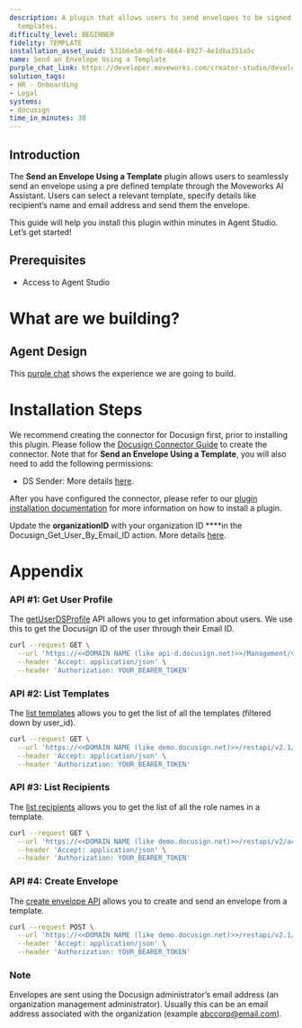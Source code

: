 ```yaml
---
description: A plugin that allows users to send envelopes to be signed using pre-defined
  templates.
difficulty_level: BEGINNER
fidelity: TEMPLATE
installation_asset_uuid: 531b6e58-06f0-4664-8927-4e1dba351a5c
name: Send an Envelope Using a Template
purple_chat_link: https://developer.moveworks.com/creator-studio/developer-tools/purple-chat/?conversation=%7B%22startTimestamp%22%3A%2211%3A43+AM%22%2C%22messages%22%3A%5B%7B%22parts%22%3A%5B%7B%22richText%22%3A%22%3Cp%3EI+need+to+send+an+NDA+for+signature+via+Docusign%3C%2Fp%3E%22%7D%5D%2C%22role%22%3A%22user%22%7D%2C%7B%22parts%22%3A%5B%7B%22richText%22%3A%22%3Cp%3EI+can+help+you+with+that.+Here+are+some+relevant+templates+available%3A%3C%2Fp%3E%22%7D%2C%7B%22richText%22%3A%22%3Cp%3E1.+NDA+for+Clients%3Cbr%3E%5Cn2.+NDA+for+Vendors%3C%2Fp%3E%22%7D%2C%7B%22richText%22%3A%22%3Cp%3EPlease+confirm+which+template+you+would+like+to+use%3C%2Fp%3E%22%7D%5D%2C%22role%22%3A%22assistant%22%7D%2C%7B%22parts%22%3A%5B%7B%22richText%22%3A%22NDA+for+Clients%22%7D%5D%2C%22role%22%3A%22user%22%7D%2C%7B%22parts%22%3A%5B%7B%22richText%22%3A%22%3Cp%3EOkay%2C+you%27ve+selected+the+NDA+for+Clients+template.+Can+you+confirm+the+recipient%27s+name+and+email+address%3F%3C%2Fp%3E%22%7D%5D%2C%22role%22%3A%22assistant%22%7D%2C%7B%22parts%22%3A%5B%7B%22richText%22%3A%22%3Cp%3EJohn+Doe%2C+johndoe%40example.com%3C%2Fp%3E%22%7D%5D%2C%22role%22%3A%22user%22%7D%2C%7B%22parts%22%3A%5B%7B%22richText%22%3A%22%3Cp%3EHere+are+the+details%3A%3Cbr%3E%5Cn%3Cstrong%3ETemplate%3A%3C%2Fstrong%3E+NDA+for+Clients%3C%2Fp%3E%5Cn%3Cp%3E%3Cstrong%3ERecipient%27s+Name%3A+%3C%2Fstrong%3EJohn+Doe%3Cbr%3E%5Cn%3Cstrong%3ERecipient%27s+Email%3A%3C%2Fstrong%3E+johndoe%40example.com%3Cbr%3E%5CnDo+you+want+to+send+the+NDA+now%3F%3C%2Fp%3E%22%7D%5D%2C%22role%22%3A%22assistant%22%7D%2C%7B%22parts%22%3A%5B%7B%22richText%22%3A%22Send+NDA%22%7D%5D%2C%22role%22%3A%22user%22%7D%2C%7B%22parts%22%3A%5B%7B%22richText%22%3A%22%3Cp%3EOkay%21+I%27ve+sent+the+NDA+to+johndoe%40example.com.%26nbsp%3B%3C%2Fp%3E%22%7D%2C%7B%22citations%22%3A%5B%7B%22citationTitle%22%3A%22NDA%22%2C%22connectorName%22%3A%22docusign%22%7D%5D%7D%5D%2C%22role%22%3A%22assistant%22%7D%5D%7D
solution_tags:
- HR - Onboarding
- Legal
systems:
- docusign
time_in_minutes: 30
---
```


## Introduction

The **Send an Envelope Using a Template** plugin allows users to seamlessly send an envelope using a pre defined template through the Moveworks AI Assistant. Users can select a relevant template, specify details like recipient’s name and email address and send them the envelope. 

This guide will help you install this plugin within minutes in Agent Studio. Let’s get started!

## Prerequisites

- Access to Agent Studio

# What are we building?

## Agent Design

This [purple chat](https://developer.moveworks.com/creator-studio/developer-tools/purple-chat/?conversation=%7B%22startTimestamp%22%3A%2211%3A43+AM%22%2C%22messages%22%3A%5B%7B%22parts%22%3A%5B%7B%22richText%22%3A%22%3Cp%3EI+need+to+send+an+NDA+for+signature+via+Docusign%3C%2Fp%3E%22%7D%5D%2C%22role%22%3A%22user%22%7D%2C%7B%22parts%22%3A%5B%7B%22richText%22%3A%22%3Cp%3EI+can+help+you+with+that.+Here+are+some+relevant+templates+available%3A%3C%2Fp%3E%22%7D%2C%7B%22richText%22%3A%22%3Cp%3E1.+NDA+for+Clients%3Cbr%3E%5Cn2.+NDA+for+Vendors%3C%2Fp%3E%22%7D%2C%7B%22richText%22%3A%22%3Cp%3EPlease+confirm+which+template+you+would+like+to+use%3C%2Fp%3E%22%7D%5D%2C%22role%22%3A%22assistant%22%7D%2C%7B%22parts%22%3A%5B%7B%22richText%22%3A%22NDA+for+Clients%22%7D%5D%2C%22role%22%3A%22user%22%7D%2C%7B%22parts%22%3A%5B%7B%22richText%22%3A%22%3Cp%3EOkay%2C+you%27ve+selected+the+NDA+for+Clients+template.+Can+you+confirm+the+recipient%27s+name+and+email+address%3F%3C%2Fp%3E%22%7D%5D%2C%22role%22%3A%22assistant%22%7D%2C%7B%22parts%22%3A%5B%7B%22richText%22%3A%22%3Cp%3EJohn+Doe%2C+johndoe%40example.com%3C%2Fp%3E%22%7D%5D%2C%22role%22%3A%22user%22%7D%2C%7B%22parts%22%3A%5B%7B%22richText%22%3A%22%3Cp%3EHere+are+the+details%3A%3Cbr%3E%5Cn%3Cstrong%3ETemplate%3A%3C%2Fstrong%3E+NDA+for+Clients%3C%2Fp%3E%5Cn%3Cp%3E%3Cstrong%3ERecipient%27s+Name%3A+%3C%2Fstrong%3EJohn+Doe%3Cbr%3E%5Cn%3Cstrong%3ERecipient%27s+Email%3A%3C%2Fstrong%3E+johndoe%40example.com%3Cbr%3E%5CnDo+you+want+to+send+the+NDA+now%3F%3C%2Fp%3E%22%7D%2C%7B%22buttons%22%3A%5B%7B%22buttonText%22%3A%22Send+NDA%22%2C%22style%22%3A%22filled%22%7D%2C%7B%22buttonText%22%3A%22Edit+Details%22%2C%22style%22%3A%22outlined%22%7D%2C%7B%22buttonText%22%3A%22Cancel%22%2C%22style%22%3A%22outlined%22%7D%5D%7D%5D%2C%22role%22%3A%22assistant%22%7D%2C%7B%22parts%22%3A%5B%7B%22richText%22%3A%22Send+NDA%22%7D%5D%2C%22role%22%3A%22user%22%7D%2C%7B%22parts%22%3A%5B%7B%22richText%22%3A%22%3Cp%3EOkay%21+I%27ve+sent+the+NDA+to+johndoe%40example.com.%26nbsp%3B%3C%2Fp%3E%22%7D%2C%7B%22citations%22%3A%5B%7B%22citationTitle%22%3A%22NDA%22%2C%22connectorName%22%3A%22docusign%22%7D%5D%7D%5D%2C%22role%22%3A%22assistant%22%7D%5D%7D) shows the experience we are going to build.

# Installation Steps

We recommend creating the connector for Docusign first, prior to installing this plugin. Please follow the [Docusign Connector Guide](https://developer.moveworks.com/marketplace/package/?id=docusign#how-to-implement) to create the connector. Note that for **Send an Envelope Using a Template**, you will also need to add the following permissions:

- DS Sender: More details [here](https://support.docusign.com/s/document-item?language=en_US&_gl=1*1jinp81*_gcl_au*MzM2MjUzNjg0LjE3NDc5ODkzNzguODAxMjkzMTMuMTc0ODI1MTA5Ni4xNzQ4MjUxMTc0&bundleId=pik1583277475390&topicId=pof1583277362435.html&_LANG=enus).

After you have configured the connector, please refer to our [plugin installation documentation](https://help.moveworks.com/docs/ai-agent-marketplace-installation) for more information on how to install a plugin. 

Update the **organizationID** with your organization ID ****in the Docusign_Get_User_By_Email_ID action. More details [here](https://support.docusign.com/s/document-item?language=en_US&bundleId=rrf1583359212854&topicId=tif1583359135245.html&_LANG=enus). 

# Appendix

### **API #1: Get User Profile**

The [getUserDSProfile](https://developers.docusign.com/docs/admin-api/reference/usermanagement/multiproductusermanagement/getuserdsprofile/#:~:text=Code:%20200%20Description:%20OK) API allows you to get information about users. We use this to get the Docusign ID of the user through their Email ID. 

```bash
curl --request GET \
  --url 'https://<<DOMAIN NAME (like api-d.docusign.net)>>/Management/v2.1/organizations/{organizationId}/users/{userId}/dsprofile' \
  --header 'Accept: application/json' \
  --header 'Authorization: YOUR_BEARER_TOKEN'

```

### **API #2: List Templates**

The [list templates](https://developers.docusign.com/docs/esign-rest-api/reference/templates/templates/list/) allows you to get the list of all the templates (filtered down by user_id).

```bash
curl --request GET \
  --url 'https://<<DOMAIN NAME (like demo.docusign.net)>>/restapi/v2.1/accounts/{accountId}/templates' \
  --header 'Accept: application/json' \
  --header 'Authorization: YOUR_BEARER_TOKEN'
```

### **API #3: List Recipients**

The [list recipients](https://developers.docusign.com/docs/esign-rest-api/reference/envelopes/enveloperecipients/list/) allows you to get the list of all the role names in a template.

```bash
curl --request GET \
  --url 'https://<<DOMAIN NAME (like demo.docusign.net)>>/restapi/v2/accounts/{accountId}/envelopes/{templateId}/recipients?include_tabs=false&include_extended=true' \
  --header 'Accept: application/json' \
  --header 'Authorization: YOUR_BEARER_TOKEN'
```

### **API #4: Create Envelope**

The [create envelope API](https://developers.docusign.com/docs/esign-rest-api/reference/envelopes/envelopes/create/) allows you to create and send an envelope from a template.

```bash
curl --request POST \
  --url 'https://<<DOMAIN NAME (like demo.docusign.net)>>/restapi/v2.1/accounts/{accountId}/envelopes' \
  --header 'Accept: application/json' \
  --header 'Authorization: YOUR_BEARER_TOKEN'
```

### Note

Envelopes are sent using the Docusign administrator’s email address (an organization management administrator). Usually this can be an email address associated with the organization (example abccorp@email.com).